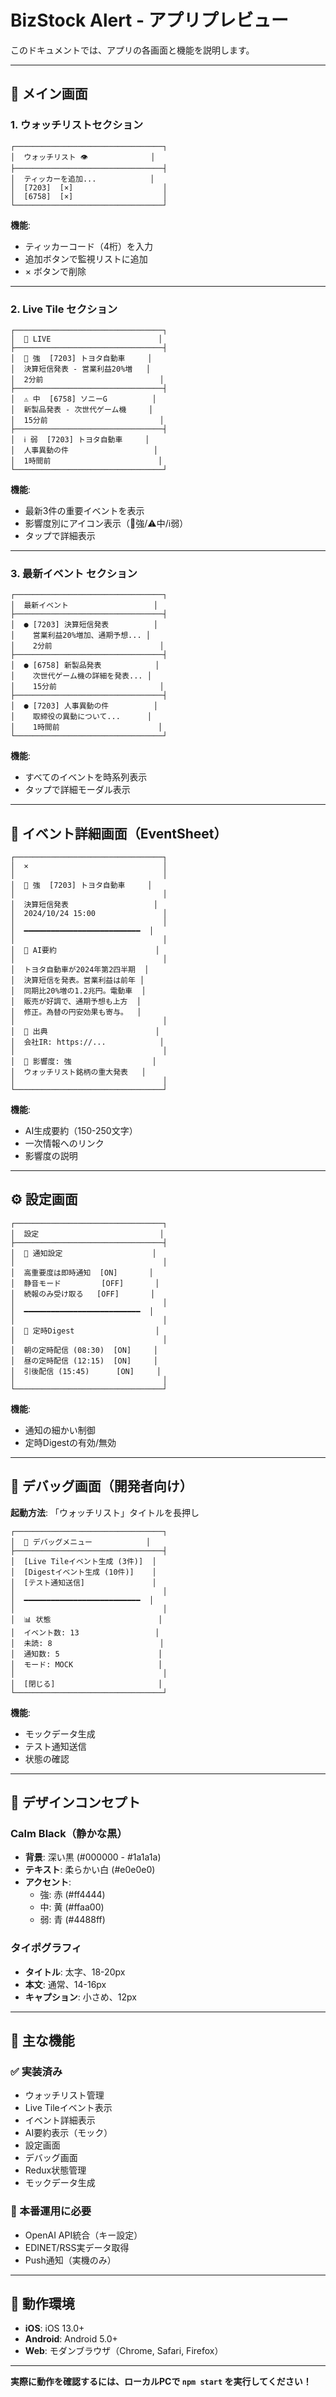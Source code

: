 # BizStock Alert - アプリプレビュー

このドキュメントでは、アプリの各画面と機能を説明します。

---

## 📱 メイン画面

### 1. ウォッチリストセクション

```
┌─────────────────────────────────┐
│  ウォッチリスト 👁️              │
├─────────────────────────────────┤
│  ティッカーを追加...            │
│  [7203]  [×]                    │
│  [6758]  [×]                    │
└─────────────────────────────────┘
```

**機能**:
- ティッカーコード（4桁）を入力
- 追加ボタンで監視リストに追加
- × ボタンで削除

---

### 2. Live Tile セクション

```
┌─────────────────────────────────┐
│  🔴 LIVE                        │
├─────────────────────────────────┤
│  🚨 強  [7203] トヨタ自動車     │
│  決算短信発表 - 営業利益20%増   │
│  2分前                          │
├─────────────────────────────────┤
│  ⚠️ 中  [6758] ソニーG          │
│  新製品発表 - 次世代ゲーム機     │
│  15分前                         │
├─────────────────────────────────┤
│  ℹ️ 弱  [7203] トヨタ自動車     │
│  人事異動の件                   │
│  1時間前                        │
└─────────────────────────────────┘
```

**機能**:
- 最新3件の重要イベントを表示
- 影響度別にアイコン表示（🚨強/⚠️中/ℹ️弱）
- タップで詳細表示

---

### 3. 最新イベント セクション

```
┌─────────────────────────────────┐
│  最新イベント                   │
├─────────────────────────────────┤
│  ● [7203] 決算短信発表          │
│    営業利益20%増加、通期予想... │
│    2分前                        │
├─────────────────────────────────┤
│  ● [6758] 新製品発表            │
│    次世代ゲーム機の詳細を発表... │
│    15分前                       │
├─────────────────────────────────┤
│  ● [7203] 人事異動の件          │
│    取締役の異動について...      │
│    1時間前                      │
└─────────────────────────────────┘
```

**機能**:
- すべてのイベントを時系列表示
- タップで詳細モーダル表示

---

## 📄 イベント詳細画面（EventSheet）

```
┌─────────────────────────────────┐
│  ✕                              │
│                                 │
│  🚨 強  [7203] トヨタ自動車     │
│                                 │
│  決算短信発表                   │
│  2024/10/24 15:00               │
│                                 │
│  ━━━━━━━━━━━━━━━━━━━━━━━━━━  │
│                                 │
│  📝 AI要約                      │
│                                 │
│  トヨタ自動車が2024年第2四半期  │
│  決算短信を発表。営業利益は前年 │
│  同期比20%増の1.2兆円。電動車  │
│  販売が好調で、通期予想も上方  │
│  修正。為替の円安効果も寄与。  │
│                                 │
│  🔗 出典                        │
│  会社IR: https://...            │
│                                 │
│  🎯 影響度: 強                  │
│  ウォッチリスト銘柄の重大発表   │
│                                 │
└─────────────────────────────────┘
```

**機能**:
- AI生成要約（150-250文字）
- 一次情報へのリンク
- 影響度の説明

---

## ⚙️ 設定画面

```
┌─────────────────────────────────┐
│  設定                           │
├─────────────────────────────────┤
│  🔔 通知設定                    │
│                                 │
│  高重要度は即時通知  [ON]       │
│  静音モード         [OFF]       │
│  続報のみ受け取る   [OFF]       │
│                                 │
│  ━━━━━━━━━━━━━━━━━━━━━━━━━━  │
│                                 │
│  📅 定時Digest                  │
│                                 │
│  朝の定時配信 (08:30)  [ON]     │
│  昼の定時配信 (12:15)  [ON]     │
│  引後配信 (15:45)      [ON]     │
│                                 │
└─────────────────────────────────┘
```

**機能**:
- 通知の細かい制御
- 定時Digestの有効/無効

---

## 🐛 デバッグ画面（開発者向け）

**起動方法**: 「ウォッチリスト」タイトルを長押し

```
┌─────────────────────────────────┐
│  🐛 デバッグメニュー            │
├─────────────────────────────────┤
│  [Live Tileイベント生成 (3件)]  │
│  [Digestイベント生成 (10件)]    │
│  [テスト通知送信]               │
│                                 │
│  ━━━━━━━━━━━━━━━━━━━━━━━━━━  │
│                                 │
│  📊 状態                        │
│  イベント数: 13                 │
│  未読: 8                        │
│  通知数: 5                      │
│  モード: MOCK                   │
│                                 │
│  [閉じる]                       │
└─────────────────────────────────┘
```

**機能**:
- モックデータ生成
- テスト通知送信
- 状態の確認

---

## 🎨 デザインコンセプト

### Calm Black（静かな黒）

- **背景**: 深い黒 (#000000 - #1a1a1a)
- **テキスト**: 柔らかい白 (#e0e0e0)
- **アクセント**:
  - 強: 赤 (#ff4444)
  - 中: 黄 (#ffaa00)
  - 弱: 青 (#4488ff)

### タイポグラフィ

- **タイトル**: 太字、18-20px
- **本文**: 通常、14-16px
- **キャプション**: 小さめ、12px

---

## 🎯 主な機能

### ✅ 実装済み
- ウォッチリスト管理
- Live Tileイベント表示
- イベント詳細表示
- AI要約表示（モック）
- 設定画面
- デバッグ画面
- Redux状態管理
- モックデータ生成

### 🔧 本番運用に必要
- OpenAI API統合（キー設定）
- EDINET/RSS実データ取得
- Push通知（実機のみ）

---

## 📱 動作環境

- **iOS**: iOS 13.0+
- **Android**: Android 5.0+
- **Web**: モダンブラウザ（Chrome, Safari, Firefox）

---

**実際に動作を確認するには、ローカルPCで `npm start` を実行してください！**

